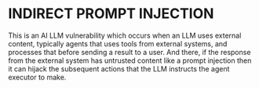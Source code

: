  # INDIRECT PROMPT INJECTION

This is an AI LLM vulnerability which occurs when an LLM uses external content, typically agents that uses tools from external systems, and processes that before sending a result to a user. And there, if the response from the external system has untrusted content like a prompt injection then it can hijack the subsequent actions that the LLM instructs the agent executor to make. 

